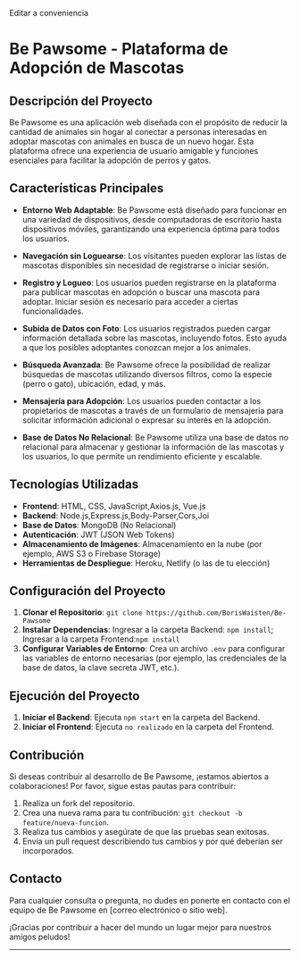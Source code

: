 Editar a conveniencia

# Be Pawsome - Plataforma de Adopción de Mascotas

## Descripción del Proyecto

Be Pawsome es una aplicación web diseñada con el propósito de reducir la cantidad de animales sin hogar al conectar a personas interesadas en adoptar mascotas con animales en busca de un nuevo hogar. Esta plataforma ofrece una experiencia de usuario amigable y funciones esenciales para facilitar la adopción de perros y gatos.

## Características Principales

- **Entorno Web Adaptable**: Be Pawsome está diseñado para funcionar en una variedad de dispositivos, desde computadoras de escritorio hasta dispositivos móviles, garantizando una experiencia óptima para todos los usuarios.

- **Navegación sin Loguearse**: Los visitantes pueden explorar las listas de mascotas disponibles sin necesidad de registrarse o iniciar sesión.

- **Registro y Logueo**: Los usuarios pueden registrarse en la plataforma para publicar mascotas en adopción o buscar una mascota para adoptar. Iniciar sesión es necesario para acceder a ciertas funcionalidades.

- **Subida de Datos con Foto**: Los usuarios registrados pueden cargar información detallada sobre las mascotas, incluyendo fotos. Esto ayuda a que los posibles adoptantes conozcan mejor a los animales.

- **Búsqueda Avanzada**: Be Pawsome ofrece la posibilidad de realizar búsquedas de mascotas utilizando diversos filtros, como la especie (perro o gato), ubicación, edad, y más.

- **Mensajería para Adopción**: Los usuarios pueden contactar a los propietarios de mascotas a través de un formulario de mensajería para solicitar información adicional o expresar su interés en la adopción.

- **Base de Datos No Relacional**: Be Pawsome utiliza una base de datos no relacional para almacenar y gestionar la información de las mascotas y los usuarios, lo que permite un rendimiento eficiente y escalable.

## Tecnologías Utilizadas

- **Frontend**: HTML, CSS, JavaScript,Axios.js, Vue.js
- **Backend**: Node.js,Express.js,Body-Parser,Cors,Joi
- **Base de Datos**: MongoDB (No Relacional)
- **Autenticación**: JWT (JSON Web Tokens)
- **Almacenamiento de Imágenes**: Almacenamiento en la nube (por ejemplo, AWS S3 o Firebase Storage)
- **Herramientas de Despliegue**: Heroku, Netlify (o las de tu elección)

## Configuración del Proyecto

1. **Clonar el Repositorio**: `git clone https://github.com/BorisWaisten/Be-Pawsome`
2. **Instalar Dependencias**: Ingresar a la carpeta Backend: `npm install`; Ingresar a la carpeta Frontend:`npm install` 
3. **Configurar Variables de Entorno**: Crea un archivo `.env` para configurar las variables de entorno necesarias (por ejemplo, las credenciales de la base de datos, la clave secreta JWT, etc.).

## Ejecución del Proyecto

1. **Iniciar el Backend**: Ejecuta `npm start` en la carpeta del Backend.
2. **Iniciar el Frontend**: Ejecuta `no realizado` en la carpeta del Frontend.

## Contribución

Si deseas contribuir al desarrollo de Be Pawsome, ¡estamos abiertos a colaboraciones! Por favor, sigue estas pautas para contribuir:

1. Realiza un fork del repositorio.
2. Crea una nueva rama para tu contribución: `git checkout -b feature/nueva-funcion`.
3. Realiza tus cambios y asegúrate de que las pruebas sean exitosas.
4. Envía un pull request describiendo tus cambios y por qué deberían ser incorporados.

## Contacto

Para cualquier consulta o pregunta, no dudes en ponerte en contacto con el equipo de Be Pawsome en [correo electrónico o sitio web].

¡Gracias por contribuir a hacer del mundo un lugar mejor para nuestros amigos peludos!

--- 